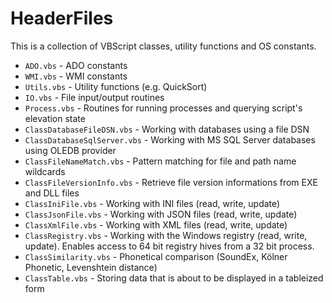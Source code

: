 # HeaderFiles

This is a collection of VBScript classes, utility functions and OS constants.

* `ADO.vbs`  -  ADO constants
* `WMI.vbs`  -  WMI constants
* `Utils.vbs`  -  Utility functions (e.g. QuickSort)
* `IO.vbs` -  File input/output routines
* `Process.vbs` -  Routines for running processes and querying script's elevation state
* `ClassDatabaseFileDSN.vbs`  -  Working with databases using a file DSN
* `ClassDatabaseSqlServer.vbs`  -  Working with MS SQL Server databases using OLEDB provider
* `ClassFileNameMatch.vbs`  -  Pattern matching for file and path name wildcards
* `ClassFileVersionInfo.vbs`  -  Retrieve file version informations from EXE and DLL files
* `ClassIniFile.vbs`  -  Working with INI files (read, write, update)
* `ClassJsonFile.vbs`  -  Working with JSON files (read, write, update)
* `ClassXmlFile.vbs`  -  Working with XML files (read, write, update)
* `ClassRegistry.vbs`  -  Working with the Windows registry (read, write, update). Enables access to 64 bit registry hives from a 32 bit process.
* `ClassSimilarity.vbs`  -  Phonetical comparison (SoundEx, Kölner Phonetic, Levenshtein distance)
* `ClassTable.vbs`  -  Storing data that is about to be displayed in a tableized form
